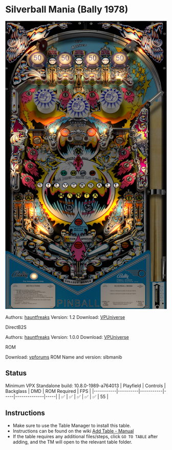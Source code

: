 # Silverball Mania (Bally 1978)

![Table Preview](../../images/vpx-silverballmania.jpg)

Authors: [hauntfreaks](https://vpuniverse.com/profile/5216-hauntfreaks/)
Version: 1.2
Download: [VPUniverse](https://vpuniverse.com/files/file/7284-silverball-mania-bally-1978/)

DirectB2S

Authors: [hauntfreaks](https://vpuniverse.com/profile/5216-hauntfreaks/)
Version: 1.0.0
Download: [VPUniverse](https://vpuniverse.com/files/file/7283-silverball-mania-bally-1978-b2s/)

ROM

Download: [vpforums](https://www.vpforums.org/index.php?app=downloads&showfile=683)
ROM Name and version: slbmanib

## Status 

Minimum VPX Standalone build: 10.8.0-1989-a764013
| Playfield | Controls | Backglass | DMD | ROM Required | FPS | 
|-----------|----------|-----------|-----|--------------|-----|
| :white_check_mark: | :white_check_mark: | :white_check_mark: | :white_check_mark: | :white_check_mark: | 55 |

## Instructions

- Make sure to use the Table Manager to install this table.
- Instructions can be found on the wiki [Add Table - Manual](https://github.com/LegendsUnchained/vpx-standalone-alp4k/wiki/%5B04%5D-%F0%9F%A7%A1-TM-%E2%80%90-Other-Features#add-table---manual)
- If the table requires any additional files/steps, click `GO TO TABLE` after adding, and the TM will open to the relevant table folder.

